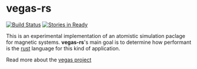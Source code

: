 # vegas-rs

[![Build Status](https://travis-ci.org/pcm-ca/vegas-rs.svg?branch=master)](https://travis-ci.org/pcm-ca/vegas-rs)
[![Stories in Ready](https://badge.waffle.io/pcm-ca/vegas-rs.svg?label=ready&title=Ready)](http://waffle.io/pcm-ca/vegas-rs)


This is an experimental implementation of an atomistic simulation paclage for
magnetic systems. **vegas-rs**'s main goal is to determine how performant is
the [rust](www.rust-lang.com) language for this kind of application.

Read more about the [vegas project](https://pcm-ca.github.io/vegas/)
